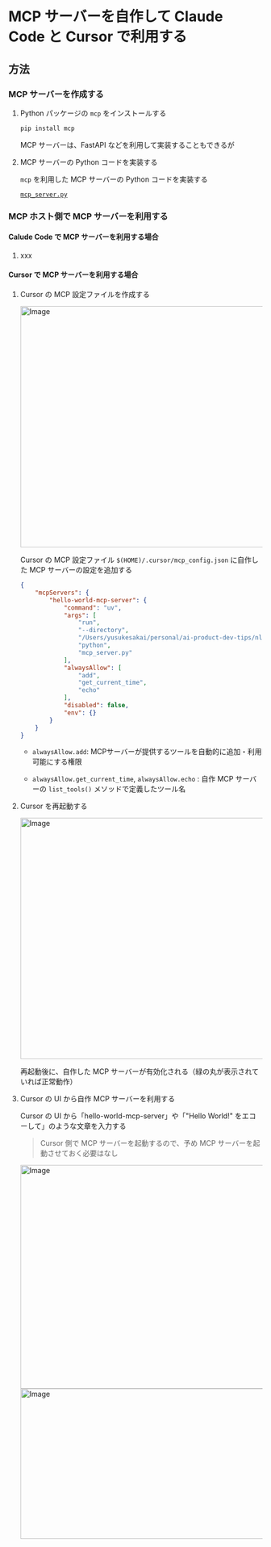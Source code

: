 # MCP サーバーを自作して Claude Code と Cursor で利用する

## 方法

### MCP サーバーを作成する

1. Python パッケージの `mcp` をインストールする

    ```bash
    pip install mcp
    ```

    MCP サーバーは、FastAPI などを利用して実装することもできるが

1. MCP サーバーの Python コードを実装する

    `mcp` を利用した MCP サーバーの Python コードを実装する

    [`mcp_server.py`](mcp_server.py)


### MCP ホスト側で MCP サーバーを利用する

#### Calude Code で MCP サーバーを利用する場合

1. xxx

#### Cursor で MCP サーバーを利用する場合

1. Cursor の MCP 設定ファイルを作成する

    <img width="500" height="478" alt="Image" src="https://github.com/user-attachments/assets/88a9e535-2905-4007-a346-2b04ccd20235" />

    Cursor の MCP 設定ファイル `$(HOME)/.cursor/mcp_config.json` に自作した MCP サーバーの設定を追加する

    ```json
    {
        "mcpServers": {
            "hello-world-mcp-server": {
                "command": "uv",
                "args": [
                    "run", 
                    "--directory", 
                    "/Users/yusukesakai/personal/ai-product-dev-tips/nlp_processing/36",
                    "python", 
                    "mcp_server.py"
                ],
                "alwaysAllow": [
                    "add",
                    "get_current_time",
                    "echo"
                ],
                "disabled": false,
                "env": {}
            }
        }
    }
    ```

    - `alwaysAllow.add`: MCPサーバーが提供するツールを自動的に追加・利用可能にする権限

    - `alwaysAllow.get_current_time`, `alwaysAllow.echo` : 自作 MCP サーバーの `list_tools()` メソッドで定義したツール名

1. Cursor を再起動する

    <img width="500" height="478" alt="Image" src="https://github.com/user-attachments/assets/5df8bd14-3e35-4336-a06b-a09367d495e4" />

    再起動後に、自作した MCP サーバーが有効化される（緑の丸が表示されていれば正常動作）

1. Cursor の UI から自作 MCP サーバーを利用する

    Cursor の UI から「hello-world-mcp-server」や「"Hello World!" をエコーして」のような文章を入力する

    > Cursor 側で MCP サーバーを起動するので、予め MCP サーバーを起動させておく必要はなし

    <img width="538" height="443" alt="Image" src="https://github.com/user-attachments/assets/2cc0eb64-fc8b-4f9a-b885-7c40e95fbb4f" />

    <img width="538" height="298" alt="Image" src="https://github.com/user-attachments/assets/d058dfce-e76c-4080-b59c-20f9a36310bb" />
